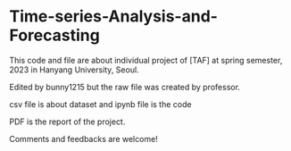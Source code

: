 # Time-series-Analysis-and-Forecasting

This code and file are about individual project of [TAF] at spring semester, 2023 in Hanyang University, Seoul.

Edited by bunny1215 but the raw file was created by professor.

csv file is about dataset and ipynb file is the code

PDF is the report of the project. 

Comments and feedbacks are welcome!


